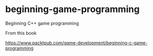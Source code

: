 # beginning-game-programming
Beginning C++ game programming


From this book

https://www.packtpub.com/game-development/beginning-c-game-programming